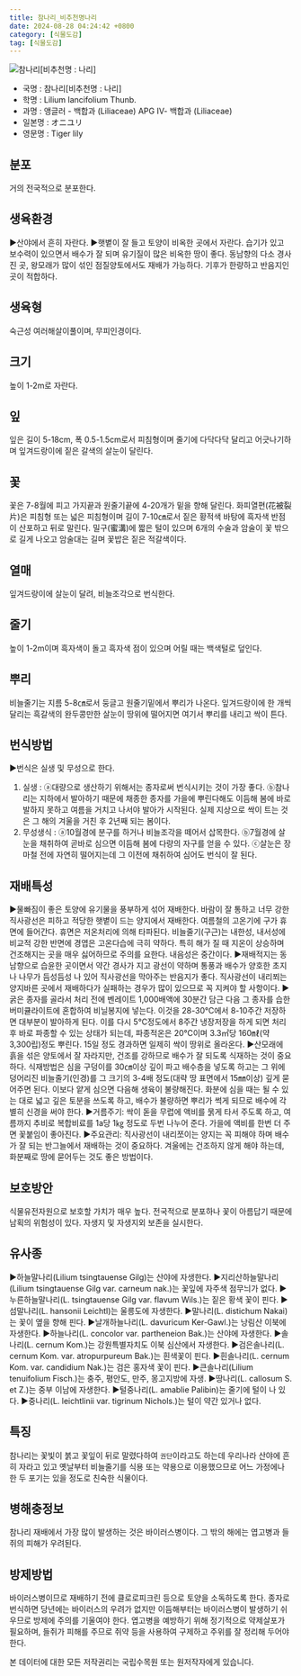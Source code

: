 ```yaml
---
title: 참나리_비추천명나리
date: 2024-08-28 04:24:42 +0800
category: [식물도감]
tag: [식물도감]
---
```




![참나리[비추천명 : 나리]](/fileUpload/plants/basic/Liliaceae/Lilium/15126/1_th2.JPG)
- 국명 : 참나리[비추천명 : 나리]
- 학명 : Lilium lancifolium Thunb.
- 과명 : 앵글러 - 백합과 (Liliaceae) APG Ⅳ- 백합과 (Liliaceae)
- 일본명 : オニユリ
- 영문명 : Tiger lily


## 분포
거의 전국적으로 분포한다.
## 생육환경
▶산야에서 흔히 자란다. ▶햇볕이 잘 들고 토양이 비옥한 곳에서 자란다. 습기가 있고 보수력이 있으면서 배수가 잘 되며 유기질이 많은 비옥한 땅이 좋다. 동남향의 다소 경사진 곳, 왕모래가 많이 섞인 점질양토에서도 재배가 가능하다. 기후가 한량하고 반음지인 곳이 적합하다.
## 생육형
숙근성 여러해살이풀이며, 무피인경이다.
## 크기
높이 1-2m로 자란다.
## 잎
잎은 길이 5-18cm, 폭 0.5-1.5cm로서 피침형이며 줄기에 다닥다닥 달리고 어긋나기하며 잎겨드랑이에 짙은 갈색의 살눈이 달린다.
## 꽃
꽃은 7-8월에 피고 가지끝과 원줄기끝에 4-20개가 밑을 향해 달린다. 화피열편(花被裂片)은 피침형 또는 넓은 피침형이며 길이 7-10㎝로서 짙은 황적색 바탕에 흑자색 반점이 산포하고 뒤로 말린다. 밀구(蜜溝)에 짧은 털이 있으며 6개의 수술과 암술이 꽃 밖으로 길게 나오고 암술대는 길며 꽃밥은 짙은 적갈색이다.
## 열매
잎겨드랑이에 살눈이 달려, 비늘조각으로 번식한다.
## 줄기
높이 1-2m이며 흑자색이 돌고 흑자색 점이 있으며 어릴 때는 백색털로 덮인다.
## 뿌리
비늘줄기는 지름 5-8㎝로서 둥글고 원줄기밑에서 뿌리가 나온다. 잎겨드랑이에 한 개씩 달리는 흑갈색의 완두콩만한 살눈이 땅위에 떨어지면 여기서 뿌리를 내리고 싹이 튼다.
## 번식방법
▶번식은 실생 및 무성으로 한다. 1. 실생 : ⓐ대량으로 생산하기 위해서는 종자로써 번식시키는 것이 가장 좋다.ⓑ참나리는 지하에서 발아하기 때문에 채종한 종자를 가을에 뿌린다해도 이듬해 봄에 바로 발하지 못하고 여름을 거치고 나서야 발아가 시작된다. 실제 지상으로 싹이 트는 것은 그 해의 겨울을 거친 후 2년째 되는 봄이다.2. 무성생식 : ⓐ10월경에 분구를 하거나 비늘조각을 떼어서 삽목한다. ⓑ7월경에 살눈을 채취하여 곧바로 심으면 이듬해 봄에 다량의 자구를 얻을 수 있다. ⓒ살눈은 장마철 전에 자연히 떨어지는데 그 이전에 채취하여 심어도 번식이 잘 된다.
## 재배특성
▶물빠짐이 좋은 토양에 유기물을 풍부하게 섞어 재배한다. 바람이 잘 통하고 너무 강한 직사광선은 피하고 적당한 햇볕이 드는 양지에서 재배한다. 여름철의 고온기에 구가 휴면에 들어간다. 휴면은 저온처리에 의해 타파된다.비늘줄기(구근)는 내한성, 내서성에 비교적 강한 반면에 경엽은 고온다습에 극히 약하다. 특히 해가 질 때 지온이 상승하며 건조해지는 곳을 매우 싫어하므로 주의를 요한다. 내음성은 중간이다.▶재배적지는 동남향으로 습윤한 곳이면서 약간 경사가 지고 광선이 약하며 통풍과 배수가 양호한 초지나 나무가 듬성듬성 나 있어 직사광선을 막아주는 반음지가 좋다. 직사광선이 내리쬐는 양지바른 곳에서 재배하다가 실패하는 경우가 많이 있으므로 꼭 지켜야 할 사항이다.▶굵은 종자를 골라서 처리 전에 벤레이트 1,000배액에 30분간 담근 다음 그 종자를 습한 버미큘라이트에 혼합하여 비닐봉지에 넣는다. 이것을 28-30℃에서 8-10주간 저장하면 대부분이 발아하게 된다. 이를 다시 5℃정도에서 8주간 냉장저장을 하게 되면 처리 후 바로 파종할 수 있는 상태가 되는데, 파종적온은 20℃이며 3.3㎡당 160㎖(약 3,300립)정도 뿌린다. 15일 정도 경과하면 일제히 싹이 땅위로 올라온다. ▶산모래에 흙을 섞은 양토에서 잘 자라지만, 건조를 강하므로 배수가 잘 되도록 식재하는 것이 중요하다. 식재방법은 심을 구덩이를 30㎝이상 깊이 파고 배수층을 넣도록 하고는 그 위에 덩어리진 비늘줄기(인경)를 그 크기의 3-4배 정도(대략 땅 표면에서 15㎜이상) 깊게 묻어주면 된다. 이보다 얕게 심으면 다음해 생육이 불량해진다. 화분에 심을 때는 될 수 있는 대로 넓고 깊은 토분을 쓰도록 하고, 배수가 불량하면 뿌리가 썩게 되므로 배수에 각별히 신경을 써야 한다. ▶거름주기: 싹이 돋을 무렵에 액비를 묽게 타서 주도록 하고, 여름까지 추비로 복합비료를 1a당 1㎏ 정도로 두번 나누어 준다. 가을에 액비를 한번 더 주면 꽃붙임이 좋아진다. ▶주요관리: 직사광선이 내리쪼이는 양지는 꼭 피해야 하며 배수가 잘 되는 반그늘에서 재배하는 것이 중요하다. 겨울에는 건조하지 않게 해야 하는데, 화분째로 땅에 묻어두는 것도 좋은 방법이다.
## 보호방안
식물유전자원으로 보호할 가치가 매우 높다. 전국적으로 분포하나 꽃이 아름답기 때문에 남획의 위험성이 있다. 자생지 및 자생지외 보존을 실시한다.
## 유사종
▶하늘말나리(Lilium tsingtauense Gilg)는 산야에 자생한다.▶지리산하늘말나리(Lilium tsingtauense Gilg var. carneum nak.)는 꽃잎에 자주색 점무늬가 없다.▶누른하늘말나리(L. tsingtauense Gilg var. flavum Wils.)는 짙은 황색 꽃이 핀다.▶섬말나리(L. hansonii Leichtl)는 울릉도에 자생한다.▶말나리(L. distichum Nakai)는 꽃이 옆을 향해 핀다.▶날개하늘나리(L. davuricum Ker-Gawl.)는 낭림산 이북에 자생한다.▶하늘나리(L. concolor var. partheneion Bak.)는 산야에 자생한다.▶솔나리(L. cernum Kom.)는 강원특별자치도 이북 심산에서 자생한다.▶검은솔나리(L. cernum Kom. var. atropurpureum Bak.)는 흰색꽃이 핀다.▶흰솔나리(L. cernum Kom. var. candidium Nak.)는 검은 홍자색 꽃이 핀다.▶큰솔나리(Lilium tenuifolium Fisch.)는 충주, 평안도, 만주, 몽고지방에 자생.▶땅나리(L. callosum S. et Z.)는 중부 이남에 자생한다.▶털중나리(L. amablie Palibin)는 줄기에 털이 나 있다.▶중나리(L. leichtlinii var. tigrinum Nichols.)는 털이 약간 있거나 없다.
## 특징
참나리는 꽃빛이 붉고 꽃잎이 뒤로 말렸다하여 `권단`이라고도 하는데 우리나라 산야에 흔히 자라고 있고 옛날부터 비늘줄기를 식용 또는 약용으로 이용했으므로 어느 가정에나 한 두 포기는 있을 정도로 친숙한 식물이다.
## 병해충정보
참나리 재배에서 가장 많이 발생하는 것은 바이러스병이다. 그 밖의 해에는 엽고병과 들쥐의 피해가 우려된다.
## 방제방법
바이러스병이므로 재배하기 전에 클로로피크린 등으로 토양을 소독하도록 한다. 종자로 번식하면 당년에는 바이러스의 우려가 없지만 이듬해부터는 바이러스병이 발생하기 쉬우므로 방제에 주의를 기울여야 한다. 엽고병을 예방하기 위해 정기적으로 약제살포가 필요하며, 들쥐가 피해를 주므로 쥐약 등을 사용하여 구제하고 주위를 잘 정리해 두어야 한다.






본 데이터에 대한 모든 저작권리는 국립수목원 또는 원저작자에게 있습니다.
